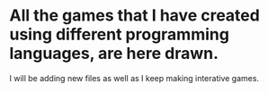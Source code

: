 # All the games that I have created using different programming languages, are here drawn.


I will be adding new files as well as I keep making interative games.
